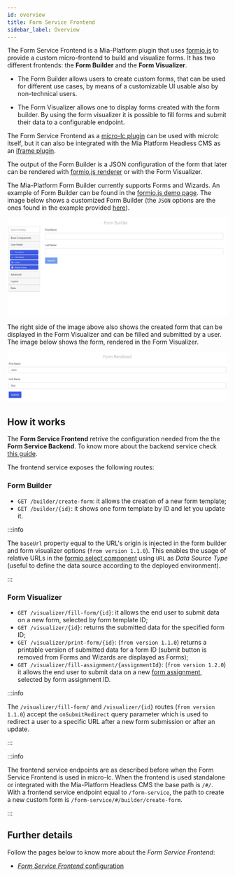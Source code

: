```yaml
---
id: overview
title: Form Service Frontend
sidebar_label: Overview
---
```

The Form Service Frontend is a Mia-Platform plugin that uses [formio.js](https://github.com/formio/formio.js) to provide a custom micro-frontend to build and visualize forms. It has two different frontends: the **Form Builder** and the **Form Visualizer**.

- The Form Builder allows users to create custom forms, that can be used for different use cases, by means of a customizable UI usable also by non-technical users.

- The Form Visualizer allows one to display forms created with the form builder. By using the form visualizer it is possible to fill forms and submit their data to a configurable endpoint.

The Form Service Frontend as a [micro-lc plugin](https://microlc.io/documentation/docs/micro-lc/plugin_configuration#qiankun-plugin) can be used with microlc itself, but it can also be integrated with the Mia Platform Headless CMS as an [iframe plugin](https://microlc.io/documentation/docs/micro-lc/plugin_configuration#iframe-plugin).

The output of the Form Builder is a JSON configuration of the form that later can be rendered with [formio.js renderer](https://github.com/formio/formio.js/wiki/Form-Renderer) or with the Form Visualizer.

The Mia-Platform Form Builder currently supports Forms and Wizards. An example of Form Builder can be found in the [formio.js demo page](https://formio.github.io/formio.js/app/builder). The image below shows a customized Form Builder (the `JSON` options are the ones found in the example provided [here](configuration#form-builder-options-parameters)).

![Form Builder UI](img/form-builder-ui-sandbox.png)

The right side of the image above also shows the created form that can be displayed in the Form Visualizer and can be filled and submitted by a user. The image below shows the form, rendered in the Form Visualizer.

![Form Visualizer UI](img/form-visualizer-ui-sandbox.png)

## How it works

The **Form Service Frontend** retrive the configuration needed from the the **Form Service Backend**. To know more about the backend service check [this guide](../form-service-backend/overview).

The frontend service exposes the following routes:

### Form Builder

- `GET /builder/create-form`: it allows the creation of a new form template;
- `GET /builder/{id}`: it shows one form template by ID and let you update it.

:::info

The `baseUrl` property equal to the URL's origin is injected in the form builder and form visualizer options (`from version 1.1.0`). This enables the usage of relative URLs in the [formio select component](https://help.form.io/userguide/forms/form-components#select) using `URL` as *Data Source Type* (useful to define the data source according to the deployed environment).

:::
  
### Form Visualizer

- `GET /visualizer/fill-form/{id}`: it allows the end user to submit data on a new form, selected by form template ID;
- `GET /visualizer/{id}`: returns the submitted data for the specified form ID;
- `GET /visualizer/print-form/{id}`: (`from version 1.1.0`) returns a printable version of submitted data for a form ID (submit button is removed from Forms and Wizards are displayed as Forms);
- `GET /visualizer/fill-assignment/{assignmentId}`: (`from version 1.2.0`) it allows the end user to submit data on a new [form assignment](form_assignments), selected by form assignment ID.

:::info

The `/visualizer/fill-form/` and `/visualizer/{id}` routes (`from version 1.1.0`) accept the `onSubmitRedirect` query parameter which is used to redirect a user to a specific URL after a new form submission or after an update.

:::

:::info

The frontend service endpoints are as described before when the Form Service Frontend is used in micro-lc. When the frontend is used standalone or integrated with the Mia-Platform Headless CMS the base path is `/#/`. With a frontend service endpoint equal to `/form-service`, the path to create a new custom form is `/form-service/#/builder/create-form`.

:::

## Further details

Follow the pages below to know more about the *Form Service Frontend*:

- [*Form Service Frontend* configuration](configuration)
